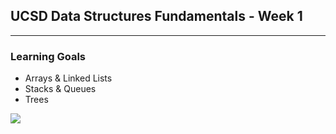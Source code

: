 ## UCSD Data Structures Fundamentals - Week 1

----

### Learning Goals
* Arrays & Linked Lists
* Stacks & Queues
* Trees

![](../art/binary_tree.jpg?raw=true)
